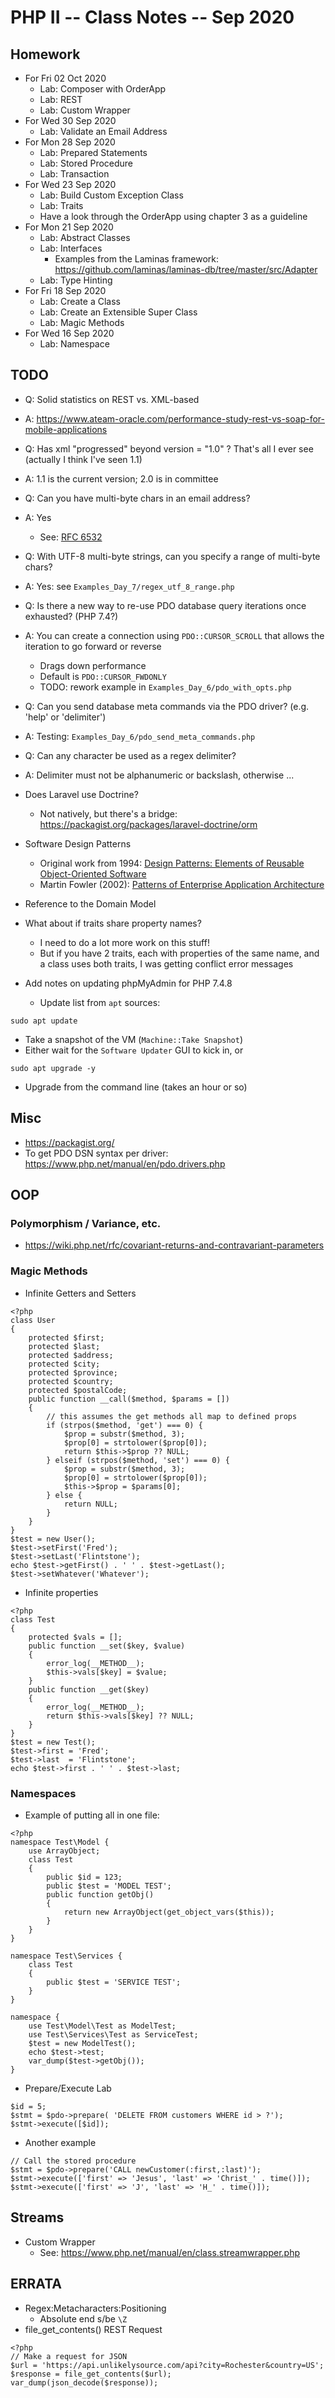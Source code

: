 # PHP II -- Class Notes -- Sep 2020

## Homework
* For Fri 02 Oct 2020
  * Lab: Composer with OrderApp
  * Lab: REST
  * Lab: Custom Wrapper
* For Wed 30 Sep 2020
  * Lab: Validate an Email Address
* For Mon 28 Sep 2020
  * Lab: Prepared Statements
  * Lab: Stored Procedure
  * Lab: Transaction
* For Wed 23 Sep 2020
  * Lab: Build Custom Exception Class
  * Lab: Traits
  * Have a look through the OrderApp using chapter 3 as a guideline
* For Mon 21 Sep 2020
  * Lab: Abstract Classes
  * Lab: Interfaces
	* Examples from the Laminas framework: https://github.com/laminas/laminas-db/tree/master/src/Adapter
  * Lab: Type Hinting
* For Fri 18 Sep 2020
  * Lab: Create a Class
  * Lab: Create an Extensible Super Class
  * Lab: Magic Methods
* For Wed 16 Sep 2020
  * Lab: Namespace

## TODO
* Q: Solid statistics on REST vs. XML-based
* A: https://www.ateam-oracle.com/performance-study-rest-vs-soap-for-mobile-applications

* Q: Has xml "progressed" beyond version = "1.0" ? That's all I ever see (actually I think I've seen 1.1)
* A: 1.1 is the current version; 2.0 is in committee

* Q: Can you have multi-byte chars in an email address?
* A: Yes
  * See: [RFC 6532](https://tools.ietf.org/html/rfc6532)

* Q: With UTF-8 multi-byte strings, can you specify a range of multi-byte chars?
* A: Yes: see `Examples_Day_7/regex_utf_8_range.php`

* Q: Is there a new way to re-use PDO database query iterations once exhausted? (PHP 7.4?)
* A: You can create a connection using `PDO::CURSOR_SCROLL` that allows the iteration to go forward or reverse
	* Drags down performance
	* Default is `PDO::CURSOR_FWDONLY`
	* TODO: rework example in `Examples_Day_6/pdo_with_opts.php`

* Q: Can you send database meta commands via the PDO driver?  (e.g. 'help' or 'delimiter')
* A: Testing: `Examples_Day_6/pdo_send_meta_commands.php`

* Q: Can any character be used as a regex delimiter?
* A: Delimiter must not be alphanumeric or backslash, otherwise ...

* Does Laravel use Doctrine?
  * Not natively, but there's a bridge: https://packagist.org/packages/laravel-doctrine/orm
* Software Design Patterns
  * Original work from 1994: [Design Patterns: Elements of Reusable Object-Oriented Software](https://www.amazon.com/s?k=Design+Patterns%3A+Elements+of+Reusable+Object-Oriented+Software&ref=nb_sb_noss_2)
  * Martin Fowler (2002): [Patterns of Enterprise Application Architecture](https://martinfowler.com/books/eaa.html)
* Reference to the Domain Model
* What about if traits share property names?
  * I need to do a lot more work on this stuff!
  * But if you have 2 traits, each with properties of the same name, and a class uses both traits, I was getting conflict error messages

* Add notes on updating phpMyAdmin for PHP 7.4.8
  * Update list from `apt` sources:
```
sudo apt update
```
  * Take a snapshot of the VM (`Machine::Take Snapshot`)
  * Either wait for the `Software Updater` GUI to kick in, or
```
sudo apt upgrade -y
```
  * Upgrade from the command line (takes an hour or so)

## Misc
* https://packagist.org/
* To get PDO DSN syntax per driver: https://www.php.net/manual/en/pdo.drivers.php
## OOP
### Polymorphism / Variance, etc.
* https://wiki.php.net/rfc/covariant-returns-and-contravariant-parameters
### Magic Methods
* Infinite Getters and Setters
```
<?php
class User
{
	protected $first;
	protected $last;
	protected $address;
	protected $city;
	protected $province;
	protected $country;
	protected $postalCode;
	public function __call($method, $params = [])
	{
		// this assumes the get methods all map to defined props
		if (strpos($method, 'get') === 0) {
			$prop = substr($method, 3);
			$prop[0] = strtolower($prop[0]);
			return $this->$prop ?? NULL;
		} elseif (strpos($method, 'set') === 0) {
			$prop = substr($method, 3);
			$prop[0] = strtolower($prop[0]);
			$this->$prop = $params[0];
		} else {
			return NULL;
		}
	}
}
$test = new User();
$test->setFirst('Fred');
$test->setLast('Flintstone');
echo $test->getFirst() . ' ' . $test->getLast();
$test->setWhatever('Whatever');
```
* Infinite properties
```
<?php
class Test
{
	protected $vals = [];
	public function __set($key, $value)
	{
		error_log(__METHOD__);
		$this->vals[$key] = $value;
	}
	public function __get($key)
	{
		error_log(__METHOD__);
		return $this->vals[$key] ?? NULL;
	}
}
$test = new Test();
$test->first = 'Fred';
$test->last  = 'Flintstone';
echo $test->first . ' ' . $test->last;
```

### Namespaces
* Example of putting all in one file:
```
<?php
namespace Test\Model {
	use ArrayObject;
	class Test
	{
		public $id = 123;
		public $test = 'MODEL TEST';
		public function getObj()
		{
			return new ArrayObject(get_object_vars($this));
		}
	}
}

namespace Test\Services {
	class Test
	{
		public $test = 'SERVICE TEST';
	}
}

namespace {
	use Test\Model\Test as ModelTest;
	use Test\Services\Test as ServiceTest;
	$test = new ModelTest();
	echo $test->test;
	var_dump($test->getObj());
}
```
* Prepare/Execute Lab
```
$id = 5;
$stmt = $pdo->prepare( 'DELETE FROM customers WHERE id > ?');
$stmt->execute([$id]);
```
* Another example
```
// Call the stored procedure
$stmt = $pdo->prepare('CALL newCustomer(:first,:last)');
$stmt->execute(['first' => 'Jesus', 'last' => 'Christ_' . time()]);
$stmt->execute(['first' => 'J', 'last' => 'H_' . time()]);
```
## Streams
* Custom Wrapper
  * See: https://www.php.net/manual/en/class.streamwrapper.php

## ERRATA
* Regex:Metacharacters:Positioning
  * Absolute end s/be `\Z`
* file_get_contents() REST Request
```
<?php
// Make a request for JSON	
$url = 'https://api.unlikelysource.com/api?city=Rochester&country=US';
$response = file_get_contents($url);
var_dump(json_decode($response));
``` 
